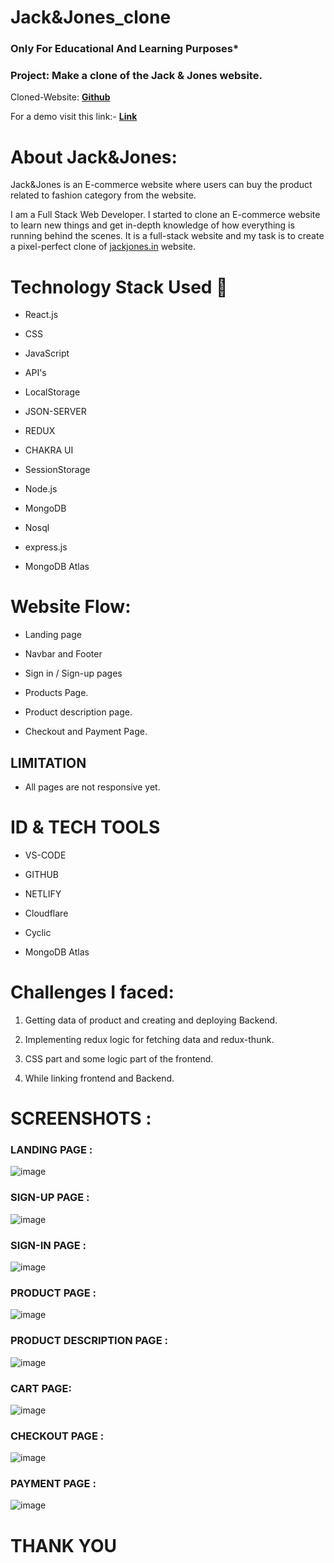 # Jack&Jones_clone

### **Only For Educational And Learning Purposes\***

### Project: Make a clone of the **Jack & Jones** website.

Cloned-Website: [**Github**](https://github.com/FlixionDev/Jack-Jones_Clone)

For a demo visit this link:- [**Link**](https://jackjones.netlify.app/)

# About **Jack&Jones**:

Jack&Jones is an E-commerce website where users can buy the product related to fashion category from the website.

I am a Full Stack Web Developer. I started to clone an E-commerce website to learn new things and get in-depth knowledge of how everything is running behind the scenes. It is a full-stack website and my task is to create a pixel-perfect clone of [jackjones.in](http://jackjones.in) website.

# Technology Stack Used 🌟

* React.js
    
* CSS
    
* JavaScript
    
* API's
    
* LocalStorage
    
* JSON-SERVER
    
* REDUX
    
* CHAKRA UI
    
* SessionStorage
    
* Node.js
    
* MongoDB
    
* Nosql
    
* express.js
    
* MongoDB Atlas
    

# Website Flow:

* Landing page
    
* Navbar and Footer
    
* Sign in / Sign-up pages
    
* Products Page.
    
* Product description page.
    
* Checkout and Payment Page.
    

## LIMITATION

* All pages are not responsive yet.
    

# ID & TECH TOOLS

* VS-CODE
    
* GITHUB
    
* NETLIFY
    
* Cloudflare
    
* Cyclic
    
* MongoDB Atlas
    

# Challenges I faced:

1. Getting data of product and creating and deploying Backend.
    
2. Implementing redux logic for fetching data and redux-thunk.
    
3. CSS part and some logic part of the frontend.
    
4. While linking frontend and Backend.
    

# SCREENSHOTS :

### LANDING PAGE :

![image](https://cdn.hashnode.com/res/hashnode/image/upload/v1693914208657/2ac85253-4cdb-4c88-85fc-75a830b3c8a8.png)

### SIGN-UP PAGE :

![image](https://cdn.hashnode.com/res/hashnode/image/upload/v1693914237064/0381940b-6fa8-449f-8e1e-5792d7bd891f.png)

### SIGN-IN PAGE :

![image](https://cdn.hashnode.com/res/hashnode/image/upload/v1693914307344/561d38a5-2f6d-46e6-8fe8-fa14b574a5b0.png)

### PRODUCT PAGE :

![image](https://cdn.hashnode.com/res/hashnode/image/upload/v1693914345031/9e56e1c3-9d95-48c3-82e2-81a95636d86f.png)

### PRODUCT DESCRIPTION PAGE :

![image](https://cdn.hashnode.com/res/hashnode/image/upload/v1693914355553/99925e95-7c6e-405c-8823-79dddaf0083b.png)

### CART PAGE:

![image](https://cdn.hashnode.com/res/hashnode/image/upload/v1693914361901/ccb6b3f8-654c-4533-9171-477559558b05.png)

### CHECKOUT PAGE :

![image](https://cdn.hashnode.com/res/hashnode/image/upload/v1693914380266/9ec70f16-108e-47a8-9057-9d96744504a6.png)

### PAYMENT PAGE :

![image](https://cdn.hashnode.com/res/hashnode/image/upload/v1693914388533/2208cfe8-53e9-4c27-9998-23195b72b0a7.png)

# THANK YOU
